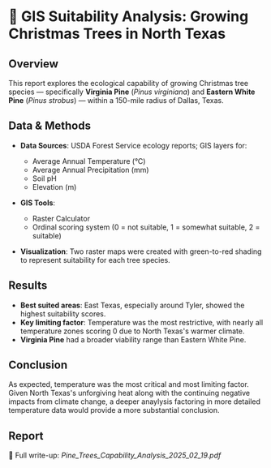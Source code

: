 
# 🌲 GIS Suitability Analysis: Growing Christmas Trees in North Texas

## Overview

This report explores the ecological capability of growing Christmas tree species — specifically **Virginia Pine** (*Pinus virginiana*) and **Eastern White Pine** (*Pinus strobus*) — within a 150-mile radius of Dallas, Texas.

## Data & Methods

- **Data Sources**: USDA Forest Service ecology reports; GIS layers for:
  - Average Annual Temperature (°C)
  - Average Annual Precipitation (mm)
  - Soil pH
  - Elevation (m)

- **GIS Tools**:
  - Raster Calculator
  - Ordinal scoring system (0 = not suitable, 1 = somewhat suitable, 2 = suitable)

- **Visualization**: Two raster maps were created with green-to-red shading to represent suitability for each tree species.

## Results

- **Best suited areas**: East Texas, especially around Tyler, showed the highest suitability scores.
- **Key limiting factor**: Temperature was the most restrictive, with nearly all temperature zones scoring 0 due to North Texas's warmer climate.
- **Virginia Pine** had a broader viability range than Eastern White Pine.

## Conclusion

As expected, temperature was the most critical and most limiting factor. Given North Texas's unforgiving heat along with the continuing negative impacts from climate change, a deeper anaylysis factoring in more detailed temperature data would provide a more substantial conclusion.

## Report

📄 Full write-up: *Pine_Trees_Capability_Analysis_2025_02_19.pdf*
